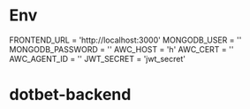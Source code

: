 # Env
FRONTEND_URL = 'http://localhost:3000'
MONGODB_USER = ''
MONGODB_PASSWORD = ''
AWC_HOST = 'h'
AWC_CERT = ''
AWC_AGENT_ID = ''
JWT_SECRET = 'jwt_secret'

# dotbet-backend
